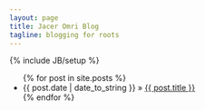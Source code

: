 ```yaml
---
layout: page
title: Jacer Omri Blog
tagline: blogging for roots
---
```

{% include JB/setup %}

<script type="text/javascript" src="http://about.me/embed/jaceromri"></script>

<ul class="posts">
  {% for post in site.posts %}
    <li><span>{{ post.date | date_to_string }}</span> &raquo; <a href="{{ BASE_PATH }}{{ post.url }}">{{ post.title }}</a></li>
  {% endfor %}
</ul>
